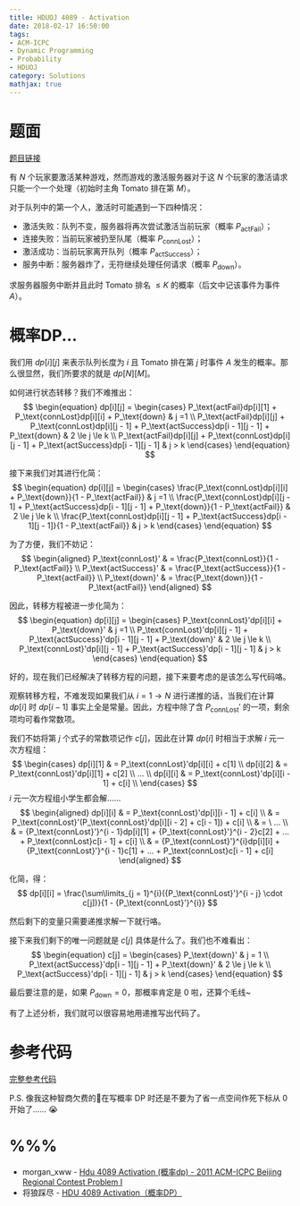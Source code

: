 ```yaml
---
title: HDUOJ 4089 - Activation
date: 2018-02-17 16:50:00
tags: 
- ACM-ICPC
- Dynamic Programming
- Probability
- HDUOJ
category: Solutions
mathjax: true
---
```


# 题面

[题目链接](http://acm.hdu.edu.cn/showproblem.php?pid=4089)

有 $N$ 个玩家要激活某种游戏，然而游戏的激活服务器对于这 $N$ 个玩家的激活请求只能一个一个处理（初始时主角 Tomato 排在第 $M$）。

对于队列中的第一个人，激活时可能遇到一下四种情况：

- 激活失败：队列不变，服务器将再次尝试激活当前玩家（概率 $P_\text{actFail}$）；
- 连接失败：当前玩家被扔至队尾（概率 $P_\text{connLost}$）；
- 激活成功：当前玩家离开队列（概率 $P_\text{actSuccess}$）；
- 服务中断：服务器炸了，无符继续处理任何请求（概率 $P_\text{down}$）。

求服务器服务中断并且此时 Tomato 排名 $\leq K$ 的概率（后文中记该事件为事件 $A$）。



# 概率DP...

我们用 $dp[i][j]$ 来表示队列长度为 $i$ 且 Tomato 排在第 $j$ 时事件 $A$ 发生的概率。那么很显然，我们所要求的就是 $dp[N][M]$。

如何进行状态转移？我们不难推出：
$$
\begin{equation}
dp[i][j] = 
\begin{cases}
P_\text{actFail}dp[i][1] + P_\text{connLost}dp[i][i] + P_\text{down} & j =1 \\
P_\text{actFail}dp[i][j] + P_\text{connLost}dp[i][j - 1] + P_\text{actSuccess}dp[i - 1][j - 1] + P_\text{down} & 2 \le j \le k \\
P_\text{actFail}dp[i][j] + P_\text{connLost}dp[i][j - 1] + P_\text{actSuccess}dp[i - 1][j - 1] & j > k
\end{cases}
\end{equation}
$$


接下来我们对其进行化简：
$$
\begin{equation}
dp[i][j] = 
\begin{cases}
\frac{P_\text{connLost}dp[i][i] + P_\text{down}}{1 - P_\text{actFail}} & j =1 \\
\frac{P_\text{connLost}dp[i][j - 1] + P_\text{actSuccess}dp[i - 1][j - 1] + P_\text{down}}{1 - P_\text{actFail}} & 2 \le j \le k \\
\frac{P_\text{connLost}dp[i][j - 1] + P_\text{actSuccess}dp[i - 1][j - 1]}{1 - P_\text{actFail}} & j > k
\end{cases}
\end{equation}
$$


为了方便，我们不妨记：
$$
\begin{aligned}
P_\text{connLost}' & = \frac{P_\text{connLost}}{1 - P_\text{actFail}} \\
P_\text{actSuccess}' & = \frac{P_\text{actSuccess}}{1 - P_\text{actFail}} \\
P_\text{down}' & = \frac{P_\text{down}}{1 - P_\text{actFail}}
\end{aligned}
$$


因此，转移方程被进一步化简为：
$$
\begin{equation}
dp[i][j] = 
\begin{cases}
P_\text{connLost}'dp[i][i] + P_\text{down}' & j =1 \\
P_\text{connLost}'dp[i][j - 1] + P_\text{actSuccess}'dp[i - 1][j - 1] + P_\text{down}' & 2 \le j \le k \\
P_\text{connLost}'dp[i][j - 1] + P_\text{actSuccess}'dp[i - 1][j - 1] & j > k
\end{cases}
\end{equation}
$$


好的，现在我们已经解决了转移方程的问题，接下来要考虑的是该怎么写代码咯。

观察转移方程，不难发现如果我们从 $i = 1 \rightarrow N$ 进行递推的话，当我们在计算 $dp[i]$ 时 $dp[i - 1]$ 事实上全是常量。因此，方程中除了含 $P_\text{connLost}'$ 的一项，剩余项均可看作常数项。

我们不妨将第 $j$ 个式子的常数项记作 $c[j]$，因此在计算 $dp[i]$ 时相当于求解 $i$ 元一次方程组：
$$
\begin{cases}
dp[i][1] & = P_\text{connLost}'dp[i][i] + c[1] \\
dp[i][2] & = P_\text{connLost}'dp[i][1] + c[2] \\
... \\
dp[i][i] & = P_\text{connLost}'dp[i][i - 1] + c[i] \\
\end{cases}
$$
$i$ 元一次方程组小学生都会解……
$$
\begin{aligned}
dp[i][i] & = P_\text{connLost}'dp[i][i - 1] + c[i] \\
& = P_\text{connLost}'(P_\text{connLost}'dp[i][i - 2] + c[i - 1]) + c[i] \\
& = \ ... \\
& = {P_\text{connLost}'}^{i - 1}dp[i][1] + {P_\text{connLost}'}^{i - 2}c[2] + ... + P_\text{connLost}c[i - 1] + c[i] \\
& = {P_\text{connLost}'}^{i}dp[i][i] + {P_\text{connLost}'}^{i - 1}c[1] + ... + P_\text{connLost}c[i - 1] + c[i]
\end{aligned}
$$

化简，得：
$$
dp[i][i] = \frac{\sum\limits_{j = 1}^{i}({P_\text{connLost}'}^{i - j} \cdot c[j])}{1 - {P_\text{connLost}'}^{i}}
$$


然后剩下的变量只需要递推求解一下就行咯。

接下来我们剩下的唯一问题就是 $c[j]$ 具体是什么了。我们也不难看出：
$$
\begin{equation}
c[j] = 
\begin{cases}
P_\text{down}' & j = 1 \\
P_\text{actSuccess}'dp[i - 1][j - 1] + P_\text{down}' & 2 \le j \le k \\
P_\text{actSuccess}'dp[i - 1][j - 1] & j > k
\end{cases}
\end{equation}
$$


最后要注意的是，如果 $P_\text{down} = 0$，那概率肯定是 $0$ 啦，还算个毛线~

有了上述分析，我们就可以很容易地用递推写出代码了。



# 参考代码

[完整参考代码](https://github.com/codgician/ACM-ICPC/blob/master/HDUOJ/4089/dp.cpp)

P.S. 像我这种智商欠费的🐷在写概率 DP 时还是不要为了省一点空间作死下标从 $0$ 开始了…… 😭



# %%%

- morgan_xww - [Hdu 4089 Activation (概率dp) - 2011 ACM-ICPC Beijing Regional Contest Problem I](http://blog.csdn.net/morgan_xww/article/details/6920236)
- 将狼踩尽 - [HDU 4089 Activation（概率DP）](http://www.cnblogs.com/jianglangcaijin/archive/2013/05/04/3060411.html)

